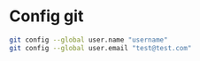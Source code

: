 # Config git
```bash
git config --global user.name "username"
git config --global user.email "test@test.com"
```